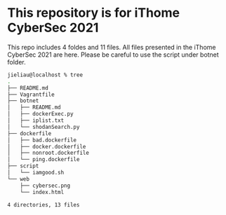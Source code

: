 # This repository is for iThome CyberSec 2021
This repo includes 4 foldes and 11 files. All files presented in the iThome CyberSec 2021 are here. Please be careful to use the script under botnet folder.
```sh
jieliau@localhost % tree
.
├── README.md
├── Vagrantfile
├── botnet
│   ├── README.md
│   ├── dockerExec.py
│   ├── iplist.txt
│   └── shodanSearch.py
├── dockerfile
│   ├── bad.dockerfile
│   ├── docker.dockerfile
│   ├── nonroot.dockerfile
│   └── ping.dockerfile
├── script
│   └── iamgood.sh
└── web
    ├── cybersec.png
    └── index.html

4 directories, 13 files
```
